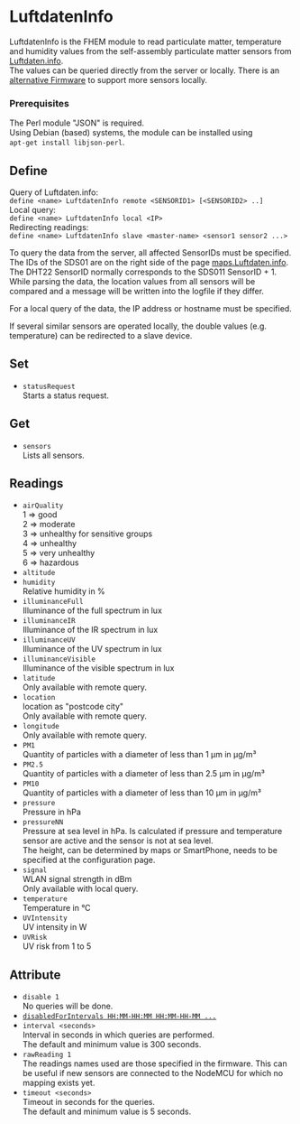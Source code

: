 <span id="LuftdatenInfo"></span>
# LuftdatenInfo
  LuftdatenInfo is the FHEM module to read particulate matter, temperature and humidity values from the self-assembly particulate matter sensors from [Luftdaten.info](Luftdaten.info).  
  The values can be queried directly from the server or locally.
  There is an [alternative Firmware](https://forum.fhem.de/index.php/topic,73879) to support more sensors locally.

### Prerequisites
  The Perl module "JSON" is required.  
  Using Debian (based) systems, the module can be installed using  
  `apt-get install libjson-perl`.

<span id="LuftdatenInfodefine"></span>
## Define
  Query of Luftdaten.info:  
  `define <name> LuftdatenInfo remote <SENSORID1> [<SENSORID2> ..]`  
  Local query:  
  `define <name> LuftdatenInfo local <IP>`  
  Redirecting readings:  
  `define <name> LuftdatenInfo slave <master-name> <sensor1 sensor2 ...>`

  To query the data from the server, all affected SensorIDs must be specified. The IDs of the SDS01 are on the right side of the page [maps.Luftdaten.info](maps.Luftdaten.info). The DHT22 SensorID normally corresponds to the SDS011 SensorID + 1.  
  While parsing the data, the location values from all sensors will be compared and a message will be written into the logfile if they differ.  

  For a local query of the data, the IP address or hostname must be specified.

  If several similar sensors are operated locally, the double values (e.g. temperature) can be redirected to a slave device.

<span id="LuftdatenInfoset"></span>
## Set
  - `statusRequest`  
    Starts a status request.

<span id="LuftdatenInfoget"></span>
## Get
  - `sensors`  
    Lists all sensors.

<span id="LuftdatenInforeadings"></span>
## Readings
  - `airQuality`  
    1 =\> good  
    2 =\> moderate  
    3 =\> unhealthy for sensitive groups  
    4 =\> unhealthy  
    5 =\> very unhealthy  
    6 =\> hazardous  
  - `altitude`  
  - `humidity`  
    Relative humidity in %
  - `illuminanceFull`  
    Illuminance of the full spectrum in lux
  - `illuminanceIR`  
    Illuminance of the IR spectrum in lux
  - `illuminanceUV`  
    Illuminance of the UV spectrum in lux
  - `illuminanceVisible`  
    Illuminance of the visible spectrum in lux
  - `latitude`  
    Only available with remote query.
  - `location`  
    location as "postcode city"  
    Only available with remote query.
  - `longitude`  
    Only available with remote query.
  - `PM1`  
    Quantity of particles with a diameter of less than 1 μm in μg/m³
  - `PM2.5`  
    Quantity of particles with a diameter of less than 2.5 μm in μg/m³
  - `PM10`  
    Quantity of particles with a diameter of less than 10 μm in μg/m³
  - `pressure`  
    Pressure in hPa
  - `pressureNN`  
    Pressure at sea level in hPa.
    Is calculated if pressure and temperature sensor are active and the sensor is not at sea level.  
    The height, can be determined by maps or SmartPhone, needs to be specified at the configuration page.
  - `signal`  
    WLAN signal strength in dBm  
    Only available with local query.
  - `temperature`  
    Temperature in °C
  - `UVIntensity`  
    UV intensity in W
  - `UVRisk`  
    UV risk from 1 to 5

<span id="LuftdatenInfoattr"></span>
## Attribute
  - `disable 1`  
    No queries will be done.
  - [`disabledForIntervals HH:MM-HH:MM HH:MM-HH-MM ...`](#disabledForIntervals)
  - `interval <seconds>`  
    Interval in seconds in which queries are performed.  
    The default and minimum value is 300 seconds.
  - `rawReading 1`  
    The readings names used are those specified in the firmware. This can be useful if new sensors are connected to the NodeMCU for which no mapping exists yet.
  - `timeout <seconds>`  
    Timeout in seconds for the queries.  
    The default and minimum value is 5 seconds.
